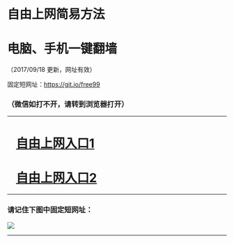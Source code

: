 ﻿# 自由上网简易方法

# 电脑、手机一键翻墙

（2017/09/18 更新，网址有效）

固定短网址：https://git.io/free99

### （微信如打不开，请转到浏览器打开）


***





# &nbsp;&nbsp; <a href="http://ft2085121789.fwq-tz1005.info/fwqtz01.html?t=09180015711 " target="_blank">自由上网入口1</a>
# &nbsp;&nbsp; <a href="http://ft2071027165.fwq-tz1006.info/fwqtz02.html?t=091800120335 " target="_blank">自由上网入口2</a>
***

### 请记住下图中固定短网址：

<img src="https://s3-us-west-2.amazonaws.com/fwq-1001/yjfq-20170905okok.png" /> 


***

